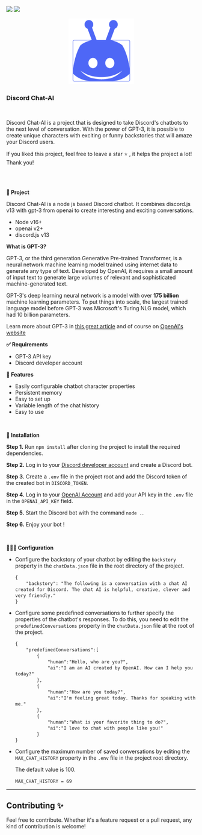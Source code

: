 [![](https://img.shields.io/badge/discord.js-v13-blue.svg?logo=npm)](https://github.com/discordjs)
[![](https://img.shields.io/badge/openai-v2-blue.svg?logo=npm)](https://github.com/discordjs)

<div align="center" width="100%">
    <img width="175" height="175" alt="Discord Chat AI" src="https://github.com/KreutzerCode/discord-chat-ai/blob/master/img/discord-chat-bot.png?raw=true">
</div>



<h3>Discord Chat-AI</h3>
<br>
<p>
    Discord Chat-AI is a project that is designed to take Discord's chatbots to the next level of conversation. With the power of GPT-3, it is possible to create unique characters with exciting or funny backstories that will amaze your Discord users.
</p>
<p>
    If you liked this project, feel free to leave a star ⭐ , it helps the project a lot! Thank you!
</p>
<br>
<br>


**🤖 Project**

Discord Chat-AI is a node js based Discord chatbot. It combines discord.js v13 with gpt-3 from openai to create interesting and exciting conversations.

+ Node v16+ <br>
+ openai v2+<br>
+ discord.js v13<br>

**What is GPT-3?**

GPT-3, or the third generation Generative Pre-trained Transformer, is a neural network machine learning model trained using internet data to generate any type of text. Developed by OpenAI, it requires a small amount of input text to generate large volumes of relevant and sophisticated machine-generated text.

GPT-3's deep learning neural network is a model with over **175 billion** machine learning parameters. To put things into scale, the largest trained language model before GPT-3 was Microsoft's Turing NLG model, which had 10 billion parameters.

Learn more about GPT-3 in [this great article](https://www.techtarget.com/searchenterpriseai/definition/GPT-3) and of course on [OpenAI's website](https://openai.com/blog/gpt-3-apps/)

**✅ Requirements**

+ GPT-3 API key
+ Discord developer account
  <br>

**🚀 Features**

+ Easily configurable chatbot character properties<br>
+ Persistent memory<br>
+ Easy to set up<br>
+ Variable length of the chat history<br>
+ Easy to use<br>
 <br>

**📁 Installation**

__Step 1.__
Run `npm install` after cloning the project to install the required dependencies.

__Step 2.__
Log in to your [Discord developer account](https://discord.com/developers/applications) and create a Discord bot.

__Step 3.__
Create a `.env` file in the project root and add the Discord token of the created bot in `DISCORD_TOKEN`.

__Step 4.__ 
Log in to your [OpenAI Account](https://beta.openai.com/account/api-keys) and add your API key in the `.env` file in the `OPENAI_API_KEY` field.

__Step 5.__
Start the Discord bot with the command `node .`.

__Step 6.__
Enjoy your bot !

 <br>  


**👨🏽‍💻 Configuration**

* Configure the backstory of your chatbot by editing the `backstory` property in the `chatData.json` file in the root directory of the project.

    ```
    {
        "backstory": "The following is a conversation with a chat AI created for Discord. The chat AI is helpful, creative, clever and very friendly."
    }
    ```

* Configure some predefined conversations to further specify the properties of the chatbot's responses. To do this, you need to edit the `predefinedConversations` property in the `chatData.json` file at the root of the project.

    ```
    {
        "predefinedConversations":[
            {
                "human":"Hello, who are you?",
                "ai":"I am an AI created by OpenAI. How can I help you today?"
            },
            {
                "human":"How are you today?",
                "ai":"I'm feeling great today. Thanks for speaking with me."
            },
            {
                "human":"What is your favorite thing to do?",
                "ai":"I love to chat with people like you!"
            }
    }
    ```

* Configure the maximum number of saved conversations by editing the `MAX_CHAT_HISTORY` property in the `.env` file in the project root directory.
 
    The default value is 100.

    ```
    MAX_CHAT_HISTORY = 69
    ```

---

## Contributing ✨

Feel free to contribute. Whether it's a feature request or a pull request, any kind of contribution is welcome!
